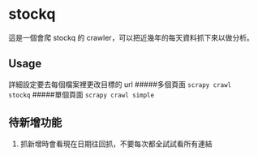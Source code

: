 # stockq
這是一個會爬 stockq 的 crawler，可以把近幾年的每天資料抓下來以做分析。
## Usage
詳細設定要去每個檔案裡更改目標的 url
#####多個頁面
<code>scrapy crawl stockq</code>
#####單個頁面
<code>scrapy crawl simple</code>
## 待新增功能
1. 抓新增時會看現在日期往回抓，不要每次都全試試看所有連結